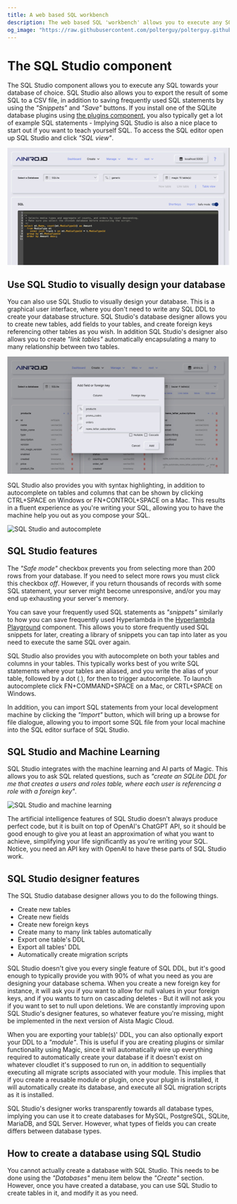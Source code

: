 ```yaml
---
title: A web based SQL workbench
description: The web based SQL 'workbench' allows you to execute any SQL, see the result immediately, in addition to storing your frequently used SQL snippets for later.
og_image: "https://raw.githubusercontent.com/polterguy/polterguy.github.io/master/images/sql-editor.jpg"
---
```


# The SQL Studio component

The SQL Studio component allows you to execute any SQL towards your database of choice. SQL Studio also
allows you to export the result of some SQL to a CSV file, in addition to saving frequently used
SQL statements by using the _"Snippets"_ and _"Save"_ buttons. If you install one of the SQLite database
plugins using [the plugins component](/documentation/magic/components/bazar/), you also typically get a lot
of example SQL statements - Implying SQL Studio is also a nice place to start out if you
want to teach yourself SQL. To access the SQL editor open up SQL Studio and click _"SQL view"_.

![SQL Studio SQL view](https://raw.githubusercontent.com/polterguy/polterguy.github.io/master/images/sql-editor.jpg)

## Use SQL Studio to visually design your database

You can also use SQL Studio to visually design your database. This is a graphical user interface, where
you don't need to write any SQL DDL to create your database structure. SQL Studio's database designer
allows you to create new tables, add fields to your tables, and create foreign keys referencing other tables
as you wish. In addition SQL Studio's designer also allows you to create _"link tables"_ automatically
encapsulating a many to many relationship between two tables.

![SQL Studio design view](https://raw.githubusercontent.com/polterguy/polterguy.github.io/master/images/sql-designer.jpg)

SQL Studio also provides you with syntax highlighting, in addition to autocomplete on
tables and columns that can be shown by clicking CTRL+SPACE on Windows or FN+CONTROL+SPACE on a Mac.
This results in a fluent experience as you're writing your SQL, allowing you to have the machine help
you out as you compose your SQL.

![SQL Studio and autocomplete](https://raw.githubusercontent.com/polterguy/polterguy.github.io/master/images/sql-autocomplete.jpg)

## SQL Studio features

The _"Safe mode"_ checkbox prevents you from selecting more than 200 rows from your database.
If you need to select more rows you must click this checkbox _off_. However, if you return thousands of records
with some SQL statement, your server might become unresponsive, and/or you may end up exhausting your
server's memory.

You can save your frequently used SQL statements as _"snippets"_ similarly to how you can save frequently
used Hyperlambda in the [Hyperlambda Playground](/documentation/magic/components/evaluator/) component.
This allows you to store frequently used SQL snippets for later, creating a library of snippets you
can tap into later as you need to execute the same SQL over again.

SQL Studio also provides you with autocomplete on both your tables and columns in your tables. This typically
works best of you write SQL statements where your tables are aliased, and you write the alias of your table,
followed by a dot (.), for then to trigger autocomplete. To launch autocomplete click FN+COMMAND+SPACE
on a Mac, or CRTL+SPACE on Windows.

In addition, you can import SQL statements from your local development machine by clicking the _"Import"_
button, which will bring up a browse for file dialogue, allowing you to import some SQL file from your local
machine into the SQL editor surface of SQL Studio.

## SQL Studio and Machine Learning

SQL Studio integrates with the machine learning and AI parts of Magic. This allows you to ask SQL related
questions, such as _"create an SQLite DDL for me that creates a users and roles table, where each user is
referencing a role with a foreign key"_.

![SQL Studio and machine learning](https://raw.githubusercontent.com/polterguy/polterguy.github.io/master/images/sql-studio-ai.jpg)

The artificial intelligence features of SQL Studio doesn't always produce perfect code, but it is built
on top of OpenAI's ChatGPT API, so it should be good enough to give you at least an approximation
of what you want to achieve, simplifying your life significantly as you're writing your SQL.
Notice, you need an API key with OpenAI to have these parts of SQL Studio work.

## SQL Studio designer features

The SQL Studio database designer allows you to do the following things.

* Create new tables
* Create new fields
* Create new foreign keys
* Create many to many link tables automatically
* Export one table's DDL
* Export all tables' DDL
* Automatically create migration scripts

SQL Studio doesn't give you every single feature of SQL DDL, but it's good enough to typically provide you
with 90% of what you need as you are designing your database schema. When you create a new foreign key for instance,
it will ask you if you want to allow for null values in your foreign keys, and if you wants to turn on cascading
deletes - But it will not ask you if you want to set to null upon deletions. We are constantly improving
upon SQL Studio's designer features, so whatever feature you're missing, might be implemented in the next version
of Aista Magic Cloud.

When you are exporting your table(s)' DDL, you can also optionally export your DDL to a _"module"_. This is
useful if you are creating plugins or similar functionality using Magic, since it will automatically wire
up everything required to automatically create your database if it doesn't exist on whatever cloudlet it's
supposed to run on, in addition to sequentially executing all migrate scripts associated with your module.
This implies that if you create a reusable module or plugin, once your plugin is installed, it will automatically
create its database, and execute all SQL migration scripts as it is installed.

SQL Studio's designer works transparently towards all database types, implying you can use it to create
databases for MySQL, PostgreSQL, SQLite, MariaDB, and SQL Server. However, what types of fields you can create
differs between database types.

## How to create a database using SQL Studio

You cannot actually create a database with SQL Studio. This needs to be done using the _"Databases"_ menu
item below the _"Create"_ section. However, once you have created a database, you can use SQL Studio to
create tables in it, and modify it as you need.
